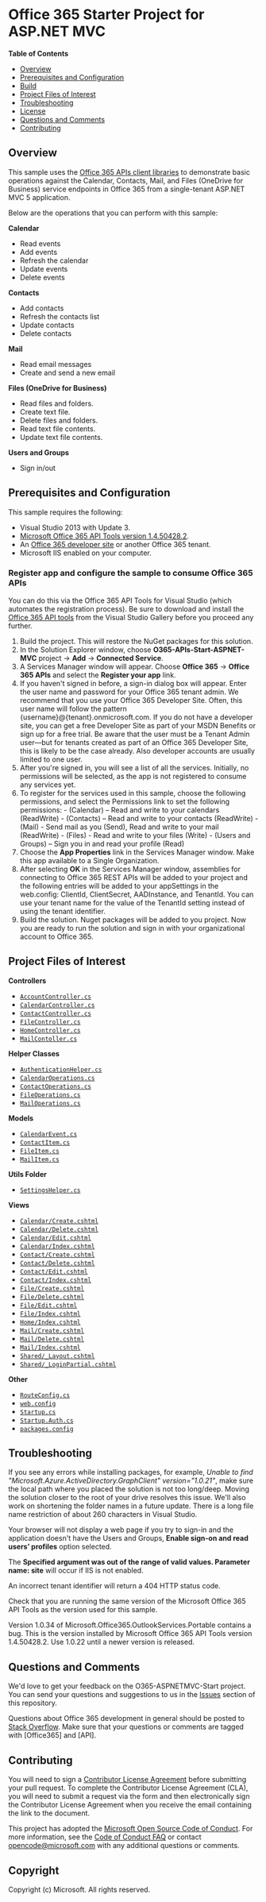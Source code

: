 ﻿# Office 365 Starter Project for ASP.NET MVC #

**Table of Contents**

- [Overview](#overview)
- [Prerequisites and Configuration](#prerequisites)
- [Build](#build)
- [Project Files of Interest](#project)
- [Troubleshooting](#troubleshooting)
- [License](https://github.com/OfficeDev/Office-365-APIs-Starter-Project-for-ASPNETMVC/blob/master/LICENSE.txt)
- [Questions and Comments](#questions-and-comments)
- [Contributing](#contributing)

## Overview ##

This sample uses the [Office 365 APIs client libraries](http://aka.ms/kbwa5c) to demonstrate basic operations against the Calendar, Contacts, Mail, and Files (OneDrive for Business) service endpoints in Office 365 from a single-tenant ASP.NET MVC 5 application.  

Below are the operations that you can perform with this sample:

**Calendar**
  - Read events
  - Add events
  - Refresh the calendar
  - Update events
  - Delete events

**Contacts**
  - Add contacts
  - Refresh the contacts list
  - Update contacts
  - Delete contacts
  
**Mail**
  - Read email messages
  - Create and send a new email

**Files (OneDrive for Business)**
  - Read files and folders.
  - Create text file.
  - Delete files and folders.
  - Read text file contents.
  - Update text file contents.
  
**Users and Groups**
  - Sign in/out

<a name="prerequisites"></a>
## Prerequisites and Configuration ##

This sample requires the following:

  - Visual Studio 2013 with Update 3.
  - [Microsoft Office 365 API Tools version 1.4.50428.2](http://aka.ms/k0534n). 
  - An [Office 365 developer site](http://aka.ms/ro9c62) or another Office 365 tenant.
  - Microsoft IIS enabled on your computer.

### Register app and configure the sample to consume Office 365 APIs ###

You can do this via the Office 365 API Tools for Visual Studio (which automates the registration process). Be sure to download and install the [Office 365 API tools](http://aka.ms/k0534n) from the Visual Studio Gallery before you proceed any further.

   1. Build the project. This will restore the NuGet packages for this solution. 
   2. In the Solution Explorer window, choose **O365-APIs-Start-ASPNET-MVC** project -> **Add** -> **Connected Service**.
   2. A Services Manager window will appear. Choose **Office 365** -> **Office 365 APIs** and select the **Register your app** link.
   3. If you haven't signed in before, a sign-in dialog box will appear.  Enter the user name and password for your Office 365 tenant admin. We recommend that you use your Office 365 Developer Site. Often, this user name will follow the pattern {username}@{tenant}.onmicrosoft.com. If you do not have a developer site, you can get a free Developer Site as part of your MSDN Benefits or sign up for a free trial. Be aware that the user must be a Tenant Admin user—but for tenants created as part of an Office 365 Developer Site, this is likely to be the case already. Also developer accounts are usually limited to one user.
   4. After you're signed in, you will see a list of all the services. Initially, no permissions will be selected, as the app is not registered to consume any services yet. 
   5. To register for the services used in this sample, choose the following permissions, and select the Permissions link to set the following permissions:
	- (Calendar) – Read and write to your calendars (ReadWrite)
	- (Contacts) – Read and write to your contacts (ReadWrite)
	- (Mail) - Send mail as you (Send), Read and write to your mail (ReadWrite)
	- (Files) - Read and write to your files (Write)
	- (Users and Groups) – Sign you in and read your profile (Read)
   6. Choose the **App Properties** link in the Services Manager window. Make this app available to a Single Organization. 
   7. After selecting **OK** in the Services Manager window, assemblies for connecting to Office 365 REST APIs will be added to your project and the following entries will be added to your appSettings in the web.config: ClientId, ClientSecret, AADInstance, and TenantId. You can use your tenant name for the value of the TenantId setting instead of using the tenant identifier.
   8. Build the solution. Nuget packages will be added to you project. Now you are ready to run the solution and sign in with your organizational account to Office 365.

<a name="project"></a>
## Project Files of Interest ##

**Controllers**
   - [```AccountController.cs```](https://github.com/OfficeDev/O365-ASPNETMVC-Start/blob/master/O365-APIs-Start-ASPNET-MVC/Controllers/AccountController.cs)
   - [```CalendarController.cs```](https://github.com/OfficeDev/O365-ASPNETMVC-Start/blob/master/O365-APIs-Start-ASPNET-MVC/Controllers/CalendarController.cs)
   - [```ContactController.cs```](https://github.com/OfficeDev/O365-ASPNETMVC-Start/blob/master/O365-APIs-Start-ASPNET-MVC/Controllers/ContactController.cs)
   - [```FileController.cs```](https://github.com/OfficeDev/O365-ASPNETMVC-Start/blob/master/O365-APIs-Start-ASPNET-MVC/Controllers/FileController.cs)
   - [```HomeController.cs```](https://github.com/OfficeDev/O365-ASPNETMVC-Start/blob/master/O365-APIs-Start-ASPNET-MVC/Controllers/HomeController.cs)
   - [```MailContoller.cs```](https://github.com/OfficeDev/O365-ASPNETMVC-Start/blob/master/O365-APIs-Start-ASPNET-MVC/Controllers/MailController.cs)

**Helper Classes**
   - [```AuthenticationHelper.cs```](https://github.com/OfficeDev/O365-ASPNETMVC-Start/blob/master/O365-APIs-Start-ASPNET-MVC/Helpers/AuthenticationHelper.cs)
   - [```CalendarOperations.cs```](https://github.com/OfficeDev/O365-ASPNETMVC-Start/blob/master/O365-APIs-Start-ASPNET-MVC/Helpers/CalendarOperations.cs)
   - [```ContactOperations.cs```](https://github.com/OfficeDev/O365-ASPNETMVC-Start/blob/master/O365-APIs-Start-ASPNET-MVC/Helpers/ContactOperations.cs)
   - [```FileOperations.cs```](https://github.com/OfficeDev/O365-ASPNETMVC-Start/blob/master/O365-APIs-Start-ASPNET-MVC/Helpers/FileOperations.cs)
   - [```MailOperations.cs```](https://github.com/OfficeDev/O365-ASPNETMVC-Start/blob/master/O365-APIs-Start-ASPNET-MVC/Helpers/MailOperations.cs)
 
**Models**
   - [```CalendarEvent.cs```](https://github.com/OfficeDev/O365-ASPNETMVC-Start/blob/master/O365-APIs-Start-ASPNET-MVC/Models/CalendarEvent.cs)
   - [```ContactItem.cs```](https://github.com/OfficeDev/O365-ASPNETMVC-Start/blob/master/O365-APIs-Start-ASPNET-MVC/Models/ContactItem.cs)
   - [```FileItem.cs```](https://github.com/OfficeDev/O365-ASPNETMVC-Start/blob/master/O365-APIs-Start-ASPNET-MVC/Models/FileItem.cs)
   - [```MailItem.cs```](https://github.com/OfficeDev/O365-ASPNETMVC-Start/blob/master/O365-APIs-Start-ASPNET-MVC/Models/MailItem.cs)

**Utils Folder** 
   - [```SettingsHelper.cs```](https://github.com/OfficeDev/O365-ASPNETMVC-Start/blob/master/O365-APIs-Start-ASPNET-MVC/Utils/SettingsHelper.cs)

**Views**
   - [```Calendar/Create.cshtml```](https://github.com/OfficeDev/O365-ASPNETMVC-Start/blob/master/O365-APIs-Start-ASPNET-MVC/Views/Calendar/Create.cshtml)
   - [```Calendar/Delete.cshtml```](https://github.com/OfficeDev/O365-ASPNETMVC-Start/blob/master/O365-APIs-Start-ASPNET-MVC/Views/Calendar/Delete.cshtml)
   - [```Calendar/Edit.cshtml```](https://github.com/OfficeDev/O365-ASPNETMVC-Start/blob/master/O365-APIs-Start-ASPNET-MVC/Views/Calendar/Edit.cshtml)
   - [```Calendar/Index.cshtml```](https://github.com/OfficeDev/O365-ASPNETMVC-Start/blob/master/O365-APIs-Start-ASPNET-MVC/Views/Calendar/Index.cshtml)
   - [```Contact/Create.cshtml```](https://github.com/OfficeDev/O365-ASPNETMVC-Start/blob/master/O365-APIs-Start-ASPNET-MVC/Views/Contact/Create.cshtml)
   - [```Contact/Delete.cshtml```](https://github.com/OfficeDev/O365-ASPNETMVC-Start/blob/master/O365-APIs-Start-ASPNET-MVC/Views/Contact/Delete.cshtml)
   - [```Contact/Edit.cshtml```](https://github.com/OfficeDev/O365-ASPNETMVC-Start/blob/master/O365-APIs-Start-ASPNET-MVC/Views/Contact/Edit.cshtml)
   - [```Contact/Index.cshtml```](https://github.com/OfficeDev/O365-ASPNETMVC-Start/blob/master/O365-APIs-Start-ASPNET-MVC/Views/Contact/Index.cshtml)
   - [```File/Create.cshtml```](https://github.com/OfficeDev/O365-ASPNETMVC-Start/blob/master/O365-APIs-Start-ASPNET-MVC/Views/File/Create.cshtml)
   - [```File/Delete.cshtml```](https://github.com/OfficeDev/O365-ASPNETMVC-Start/blob/master/O365-APIs-Start-ASPNET-MVC/Views/File/Delete.cshtml)
   - [```File/Edit.cshtml```](https://github.com/OfficeDev/O365-ASPNETMVC-Start/blob/master/O365-APIs-Start-ASPNET-MVC/Views/File/Edit.cshtml)
   - [```File/Index.cshtml```](https://github.com/OfficeDev/O365-ASPNETMVC-Start/blob/master/O365-APIs-Start-ASPNET-MVC/Views/File/Index.cshtml)
   - [```Home/Index.cshtml```](https://github.com/OfficeDev/O365-ASPNETMVC-Start/blob/master/O365-APIs-Start-ASPNET-MVC/Views/Home/Index.cshtml)
   - [```Mail/Create.cshtml```](https://github.com/OfficeDev/O365-ASPNETMVC-Start/blob/master/O365-APIs-Start-ASPNET-MVC/Views/Mail/Create.cshtml)
   - [```Mail/Delete.cshtml```](https://github.com/OfficeDev/O365-ASPNETMVC-Start/blob/master/O365-APIs-Start-ASPNET-MVC/Views/Mail/Delete.cshtml)
   - [```Mail/Index.cshtml```](https://github.com/OfficeDev/O365-ASPNETMVC-Start/blob/master/O365-APIs-Start-ASPNET-MVC/Views/Mail/Index.cshtml)
   - [```Shared/_Layout.cshtml```](https://github.com/OfficeDev/O365-ASPNETMVC-Start/blob/master/O365-APIs-Start-ASPNET-MVC/Views/Shared/_Layout.cshtml)
   - [```Shared/_LoginPartial.cshtml```](https://github.com/OfficeDev/O365-ASPNETMVC-Start/blob/master/O365-APIs-Start-ASPNET-MVC/Views/Shared/_LoginPartial.cshtml)

**Other**
   - [```RouteConfig.cs```](https://github.com/OfficeDev/O365-ASPNETMVC-Start/blob/master/O365-APIs-Start-ASPNET-MVC/App_Start/RouteConfig.cs)
   - [```web.config```](https://github.com/OfficeDev/O365-ASPNETMVC-Start/blob/master/O365-APIs-Start-ASPNET-MVC/Web.config)
   - [```Startup.cs```](https://github.com/OfficeDev/O365-ASPNETMVC-Start/blob/master/O365-APIs-Start-ASPNET-MVC/Startup.cs)
   - [```Startup.Auth.cs```](https://github.com/OfficeDev/O365-ASPNETMVC-Start/blob/master/O365-APIs-Start-ASPNET-MVC/App_Start/Startup.Auth.cs)
   - [```packages.config```](https://github.com/OfficeDev/O365-ASPNETMVC-Start/blob/master/O365-APIs-Start-ASPNET-MVC/packages.config)

## Troubleshooting ##

If you see any errors while installing packages, for example, *Unable to find "Microsoft.Azure.ActiveDirectory.GraphClient" version="1.0.21"*, make sure the local path where you placed the solution is not too long/deep. Moving the solution closer to the root of your drive resolves this issue. We'll also work on shortening the folder names in a future update. There is a long file name restriction of about 260 characters in Visual Studio. 

Your browser will not display a web page if you try to sign-in and the application doesn't have the Users and Groups,  **Enable sign-on and read users’ profiles** option selected. 

The **Specified argument was out of the range of valid values. Parameter name: site** will occur if IIS is not enabled. 

An incorrect tenant identifier will return a 404 HTTP status code. 

Check that you are running the same version of the Microsoft Office 365 API Tools as the version used for this sample. 

Version 1.0.34 of Microsoft.Office365.OutlookServices.Portable contains a bug. This is the version installed by Microsoft Office 365 API Tools version 1.4.50428.2. Use 1.0.22 until a newer version is released.  


## Questions and Comments

We'd love to get your feedback on the O365-ASPNETMVC-Start project. You can send your questions and suggestions to us in the [Issues](https://github.com/OfficeDev/O365-ASPNETMVC-Start/issues) section of this repository.

Questions about Office 365 development in general should be posted to [Stack Overflow](http://stackoverflow.com/questions/tagged/Office365+API). Make sure that your questions or comments are tagged with [Office365] and [API].

## Contributing
You will need to sign a [Contributor License Agreement](https://cla.microsoft.com) before submitting your pull request. To complete the Contributor License Agreement (CLA), you will need to submit a request via the form and then electronically sign the Contributor License Agreement when you receive the email containing the link to the document. 



This project has adopted the [Microsoft Open Source Code of Conduct](https://opensource.microsoft.com/codeofconduct/). For more information, see the [Code of Conduct FAQ](https://opensource.microsoft.com/codeofconduct/faq/) or contact [opencode@microsoft.com](mailto:opencode@microsoft.com) with any additional questions or comments.

## Copyright ##

Copyright (c) Microsoft. All rights reserved.


